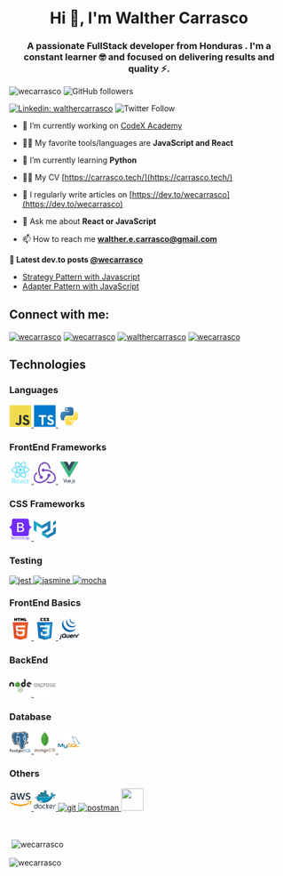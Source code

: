 <h1 align="center">Hi 👋, I'm Walther Carrasco</h1>
<h3 align="center">A passionate FullStack developer from Honduras . I'm a constant learner 🤓 and focused on delivering results and quality ⚡.</h3>

<p align="left"> <img src="https://komarev.com/ghpvc/?username=wecarrasco&label=Profile%20views&color=0e75b6&style=flat" alt="wecarrasco" /> <img alt="GitHub followers" src="https://img.shields.io/github/followers/wecarrasco">
</p>

[![Linkedin: walthercarrasco](https://img.shields.io/badge/-walthercarrasco-blue?style=flat-square&logo=Linkedin&logoColor=white&link=https://www.linkedin.com/in/walthercarrasco/)](https://www.linkedin.com/in/walthercarrasco/)
<img alt="Twitter Follow" src="https://img.shields.io/twitter/follow/wecarrasco">

- 🔭 I’m currently working on [CodeX Academy](https://www.codex.academy/)

- 👨‍💻 My favorite tools/languages are **JavaScript and React**

- 🌱 I’m currently learning **Python**

- 👨‍💻 My CV [https://carrasco.tech/](https://carrasco.tech/)

- 📝 I regularly write articles on [https://dev.to/wecarrasco](https://dev.to/wecarrasco)

- 💬 Ask me about **React or JavaScript**

- 📫 How to reach me **walther.e.carrasco@gmail.com**

**📕 Latest dev.to posts [@wecarrasco](https://dev.to/wecarrasco)**

<!-- BLOG-POST-LIST:START -->
- [Strategy Pattern with Javascript](https://dev.to/wecarrasco/strategy-pattern-with-javascript-dha)
- [Adapter Pattern with JavaScript](https://dev.to/wecarrasco/adapter-pattern-with-javascript-4lgi)
<!-- BLOG-POST-LIST:END -->

<h2 align="left">Connect with me:</h2>
<p align="left">
<a href="https://dev.to/wecarrasco" target="blank"><img align="center" src="https://www.vectorlogo.zone/logos/devto/devto-icon.svg" alt="wecarrasco" height="40" width="40" /></a>
<a href="https://twitter.com/wecarrasco" target="blank"><img align="center" src="https://www.vectorlogo.zone/logos/twitter/twitter-icon.svg" alt="wecarrasco" height="40" width="40" /></a>
<a href="https://linkedin.com/in/walthercarrasco" target="blank"><img align="center" src="https://www.vectorlogo.zone/logos/linkedin/linkedin-icon.svg" alt="walthercarrasco" height="40" width="40" /></a>
<a href="https://instagram.com/wecarrasco" target="blank"><img align="center" src="https://www.vectorlogo.zone/logos/instagram/instagram-icon.svg" alt="wecarrasco" height="40" width="40" /></a>
</p>
<h2 align="left">Technologies</h2>
<h3>Languages</h3>
<a href="https://developer.mozilla.org/en-US/docs/Web/JavaScript" target="_blank"> <img src="https://raw.githubusercontent.com/devicons/devicon/master/icons/javascript/javascript-original.svg" alt="javascript" width="40" height="40"/> </a>
<a href="https://www.typescriptlang.org/" target="_blank"> <img src="https://raw.githubusercontent.com/devicons/devicon/master/icons/typescript/typescript-original.svg" alt="typescript" width="40" height="40"/> </a>
<a href="https://www.python.org/" target="_blank"> <img src="https://raw.githubusercontent.com/devicons/devicon/master/icons/python/python-original.svg" alt="typescript" width="40" height="40"/> </a>
<h3>FrontEnd Frameworks</h3>
<a href="https://reactjs.org/" target="_blank"> <img src="https://raw.githubusercontent.com/devicons/devicon/master/icons/react/react-original-wordmark.svg" alt="react" width="40" height="40"/> </a> <a href="https://redux.js.org" target="_blank"> <img src="https://raw.githubusercontent.com/devicons/devicon/master/icons/redux/redux-original.svg" alt="redux" width="40" height="40"/> </a>  <a href="https://vuejs.org/" target="_blank"> <img src="https://raw.githubusercontent.com/devicons/devicon/master/icons/vuejs/vuejs-original-wordmark.svg" alt="vuejs" width="40" height="40"/> </a>
<h3>CSS Frameworks</h3>
<a href="https://getbootstrap.com" target="_blank"> <img src="https://raw.githubusercontent.com/devicons/devicon/master/icons/bootstrap/bootstrap-plain-wordmark.svg" alt="bootstrap" width="40" height="40"/> </a>
<a href="https://material-ui.com/es/" target="_blank"> <img src="https://raw.githubusercontent.com/devicons/devicon/master/icons/materialui/materialui-original.svg" alt="bootstrap" width="40" height="40"/> </a>
<h3>Testing</h3>
<a href="https://jestjs.io" target="_blank"> <img src="https://www.vectorlogo.zone/logos/jestjsio/jestjsio-icon.svg" alt="jest" width="40" height="40"/> </a>
<a href="https://jasmine.github.io/" target="_blank"> <img src="https://www.vectorlogo.zone/logos/jasmine/jasmine-icon.svg" alt="jasmine" width="40" height="40"/> </a>
<a href="https://mochajs.org" target="_blank"> <img src="https://www.vectorlogo.zone/logos/mochajs/mochajs-icon.svg" alt="mocha" width="40" height="40"/> </a>
<h3>FrontEnd Basics</h3>
<a href="https://www.w3.org/html/" target="_blank"> <img src="https://raw.githubusercontent.com/devicons/devicon/master/icons/html5/html5-original-wordmark.svg" alt="html5" width="40" height="40"/> </a>
<a href="https://www.w3schools.com/css/" target="_blank"> <img src="https://raw.githubusercontent.com/devicons/devicon/master/icons/css3/css3-original-wordmark.svg" alt="css3" width="40" height="40"/> </a>
<a href="https://jquery.com/" target="_blank"> <img src="https://raw.githubusercontent.com/devicons/devicon/master/icons/jquery/jquery-original-wordmark.svg" alt="css3" width="40" height="40"/> </a>

<h3>BackEnd</h3>
<a href="https://nodejs.org" target="_blank"> <img src="https://raw.githubusercontent.com/devicons/devicon/master/icons/nodejs/nodejs-original-wordmark.svg" alt="nodejs" width="40" height="40"/> </a>
<a href="https://expressjs.com" target="_blank"> <img src="https://raw.githubusercontent.com/devicons/devicon/master/icons/express/express-original-wordmark.svg" alt="express" width="40" height="40"/> </a>
<h3>Database</h3>
<a href="https://www.postgresql.org" target="_blank"> <img src="https://raw.githubusercontent.com/devicons/devicon/master/icons/postgresql/postgresql-original-wordmark.svg" alt="postgresql" width="40" height="40"/> </a>
<a href="https://www.mongodb.com/" target="_blank"> <img src="https://raw.githubusercontent.com/devicons/devicon/master/icons/mongodb/mongodb-original-wordmark.svg" alt="mongodb" width="40" height="40"/> </a>
<a href="https://www.mysql.com/" target="_blank"> <img src="https://raw.githubusercontent.com/devicons/devicon/master/icons/mysql/mysql-original-wordmark.svg" alt="mysql" width="40" height="40"/> </a>

<h3 align="left">Others</h3>
<a href="https://aws.amazon.com" target="_blank"> <img src="https://raw.githubusercontent.com/devicons/devicon/master/icons/amazonwebservices/amazonwebservices-original-wordmark.svg" alt="aws" width="40" height="40"/> </a>
<a href="https://www.docker.com/" target="_blank"> <img src="https://raw.githubusercontent.com/devicons/devicon/master/icons/docker/docker-original-wordmark.svg" alt="docker" width="40" height="40"/> </a>
<a href="https://git-scm.com/" target="_blank"> <img src="https://www.vectorlogo.zone/logos/git-scm/git-scm-icon.svg" alt="git" width="40" height="40"/> </a>
<a href="https://postman.com" target="_blank"> <img src="https://www.vectorlogo.zone/logos/getpostman/getpostman-icon.svg" alt="postman" width="40" height="40"/> </a>
<a href="https://www.microsoft.com/es-ww/microsoft-365/excel" target="_blank"><img src="https://upload.wikimedia.org/wikipedia/commons/3/34/Microsoft_Office_Excel_%282019%E2%80%93present%29.svg" width="40" height="40"/></a>

<br>
<br>
<br>


<p>&nbsp;<img align="center" src="https://github-readme-stats.vercel.app/api?username=wecarrasco&show_icons=true&locale=en" alt="wecarrasco" /></p>

<p><img align="center" src="https://github-readme-streak-stats.herokuapp.com/?user=wecarrasco&" alt="wecarrasco" /></p>
